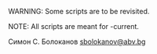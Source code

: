 WARNING: Some scripts are to be revisited.

NOTE: All scripts are meant for -current.

Симон С. Болоканов <sbolokanov@abv.bg>
